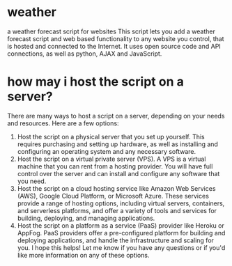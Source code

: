 # weather
a weather forecast script for websites
This script lets you add a weather forecast script and web based functionality to any website you control, that is hosted and connected to the Internet.
It uses open source code and API connections, as well as python, AJAX and JavaScript.


# how may i host the script on a server?
There are many ways to host a script on a server, depending on your needs and resources. Here are a few options:
1. Host the script on a physical server that you set up yourself. This requires purchasing and setting up hardware, as well as installing and configuring an operating system and any necessary software.
2. Host the script on a virtual private server (VPS). A VPS is a virtual machine that you can rent from a hosting provider. You will have full control over the server and can install and configure any software that you need.
3. Host the script on a cloud hosting service like Amazon Web Services (AWS), Google Cloud Platform, or Microsoft Azure. These services provide a range of hosting options, including virtual servers, containers, and serverless platforms, and offer a variety of tools and services for building, deploying, and managing applications.
4. Host the script on a platform as a service (PaaS) provider like Heroku or AppFog. PaaS providers offer a pre-configured platform for building and deploying applications, and handle the infrastructure and scaling for you.
I hope this helps! Let me know if you have any questions or if you'd like more information on any of these options.
